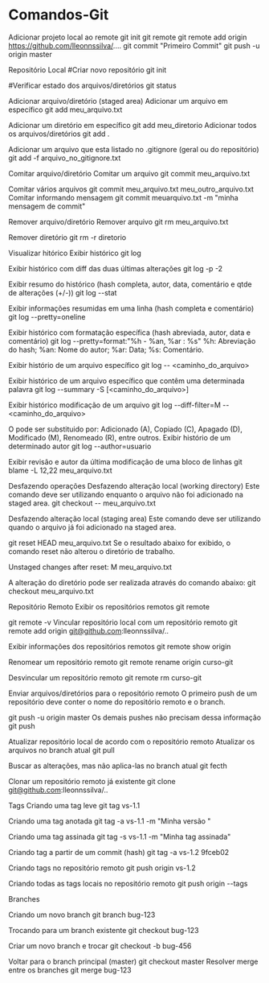 # Comandos-Git

Adicionar projeto local ao remote
  git init
  git remote
  git remote add origin https://github.com/lleonnssilva/....
  git commit "Primeiro Commit"
  git push -u origin master


Repositório Local
#Criar novo repositório
git init

#Verificar estado dos arquivos/diretórios
git status

Adicionar arquivo/diretório (staged area)
Adicionar um arquivo em específico
git add meu_arquivo.txt

Adicionar um diretório em específico
git add meu_diretorio
Adicionar todos os arquivos/diretórios
git add .
	
Adicionar um arquivo que esta listado no .gitignore (geral ou do repositório)
git add -f arquivo_no_gitignore.txt

Comitar arquivo/diretório
Comitar um arquivo
git commit meu_arquivo.txt

Comitar vários arquivos
git commit meu_arquivo.txt meu_outro_arquivo.txt
Comitar informando mensagem
git commit meuarquivo.txt -m "minha mensagem de commit"

Remover arquivo/diretório
Remover arquivo
git rm meu_arquivo.txt

Remover diretório
git rm -r diretorio

Visualizar hitórico
Exibir histórico
git log

Exibir histórico com diff das duas últimas alterações
git log -p -2

Exibir resumo do histórico (hash completa, autor, data, comentário e qtde de alterações (+/-))
git log --stat

Exibir informações resumidas em uma linha (hash completa e comentário)
git log --pretty=oneline

Exibir histórico com formatação específica (hash abreviada, autor, data e comentário)
git log --pretty=format:"%h - %an, %ar : %s"
%h: Abreviação do hash;
%an: Nome do autor;
%ar: Data;
%s: Comentário.


Exibir histório de um arquivo específico
git log -- <caminho_do_arquivo>

Exibir histórico de um arquivo específico que contêm uma determinada palavra
git log --summary -S<palavra> [<caminho_do_arquivo>]

Exibir histórico modificação de um arquivo
git log --diff-filter=M -- <caminho_do_arquivo>

O pode ser substituido por: Adicionado (A), Copiado (C), Apagado (D), Modificado (M), Renomeado (R), entre outros.
Exibir histório de um determinado autor
git log --author=usuario

Exibir revisão e autor da última modificação de uma bloco de linhas
git blame -L 12,22 meu_arquivo.txt 

Desfazendo operações
Desfazendo alteração local (working directory)
Este comando deve ser utilizando enquanto o arquivo não foi adicionado na staged area.
git checkout -- meu_arquivo.txt

Desfazendo alteração local (staging area)
Este comando deve ser utilizando quando o arquivo já foi adicionado na staged area.

git reset HEAD meu_arquivo.txt
Se o resultado abaixo for exibido, o comando reset não alterou o diretório de trabalho.

Unstaged changes after reset:
M	meu_arquivo.txt

A alteração do diretório pode ser realizada através do comando abaixo:
git checkout meu_arquivo.txt

Repositório Remoto
Exibir os repositórios remotos
git remote

git remote -v
Vincular repositório local com um repositório remoto
git remote add origin git@github.com:lleonnssilva/..

Exibir informações dos repositórios remotos
git remote show origin

Renomear um repositório remoto
git remote rename origin curso-git

Desvincular um repositório remoto
git remote rm curso-git

Enviar arquivos/diretórios para o repositório remoto
O primeiro push de um repositório deve conter o nome do repositório remoto e o branch.

git push -u origin master
Os demais pushes não precisam dessa informação
git push

Atualizar repositório local de acordo com o repositório remoto
Atualizar os arquivos no branch atual
git pull

Buscar as alterações, mas não aplica-las no branch atual
git fecth

Clonar um repositório remoto já existente
git clone git@github.com:lleonnssilva/..

Tags
Criando uma tag leve
git tag vs-1.1

Criando uma tag anotada
git tag -a vs-1.1 -m "Minha versão "

Criando uma tag assinada
git tag -s vs-1.1 -m "Minha tag assinada"

Criando tag a partir de um commit (hash)
git tag -a vs-1.2 9fceb02

Criando tags no repositório remoto
git push origin vs-1.2

Criando todas as tags locais no repositório remoto
git push origin --tags

Branches

Criando um novo branch
git branch bug-123

Trocando para um branch existente
git checkout bug-123

Criar um novo branch e trocar
git checkout -b bug-456

Voltar para o branch principal (master)
git checkout master
Resolver merge entre os branches
git merge bug-123

